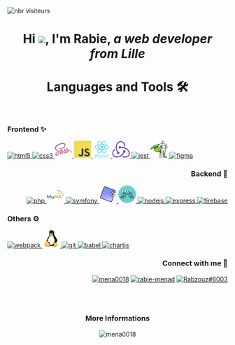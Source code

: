 <p align="left"> 
  <img src="https://komarev.com/ghpvc/?username=mena0018&label=Profile%20views&color=0e75b6&style=flat" alt="nbr visiteurs" /> 
</p>


<h1 align="center">

<span> Hi
  <img src="https://media.giphy.com/media/hvRJCLFzcasrR4ia7z/giphy.gif" width="25">, 
  I'm Rabie,   ***a web developer from Lille***  
</span>

</h1>


<!-- Skills -->
<h1 align="center">Languages and Tools 🛠</h1>

<br />

<h3 align=left>Frontend ✨</h3>


<p align="left"> 
  
   <a href="https://www.w3.org/html/" target="_blank" rel="noreferrer"> 
      <img src="https://cdn.jsdelivr.net/gh/devicons/devicon/icons/html5/html5-original.svg" alt="html5" width="40" height="40"/>
   </a>
  
  <a href="https://www.w3schools.com/css/" target="_blank" rel="noreferrer"> 
   <img src="https://cdn.jsdelivr.net/gh/devicons/devicon/icons/css3/css3-original.svg" alt="css3" width="40" height="40" />
  </a> 
  
  <a href="https://sass-lang.com" target="_blank" rel="noreferrer"> 
      <img src="https://raw.githubusercontent.com/devicons/devicon/master/icons/sass/sass-original.svg" alt="sass" width="40" height="40"/> 
  </a> 
  
   <a href="https://developer.mozilla.org/en-US/docs/Web/JavaScript" target="_blank" rel="noreferrer">
      <img src="https://raw.githubusercontent.com/devicons/devicon/master/icons/javascript/javascript-original.svg" alt="javascript" width="40" height="40"/> 
    </a>
  
  <a href="https://reactjs.org/" target="_blank" rel="noreferrer"> 
    <img src="https://raw.githubusercontent.com/devicons/devicon/master/icons/react/react-original-wordmark.svg" alt="react" width="40" height="40"/>     </a>

   <a href="https://redux.js.org" target="_blank" rel="noreferrer"> 
     <img src="https://raw.githubusercontent.com/devicons/devicon/master/icons/redux/redux-original.svg" alt="redux" width="40" height="40"/> 
  </a>
  
   <a href="https://jestjs.io" target="_blank" rel="noreferrer">
     <img src="https://www.vectorlogo.zone/logos/jestjsio/jestjsio-icon.svg" alt="jest" width="40" height="40"/> 
   </a> 
  
  <a href="https://greensock.com" target="_blank" rel="noreferrer">
    <img src="./gsap-greensock.svg" alt="GSAP" width="40" height="40"/>
  </a>
  
   <a href="https://www.figma.com/" target="_blank" rel="noreferrer"> 
      <img src="https://www.vectorlogo.zone/logos/figma/figma-icon.svg" alt="figma" width="40" height="40"/>
    </a>
</p>  


  
  
<h3 align="right">Backend 🤖 </h3>
<p align="right">
  
   <a href="https://www.php.net" target="_blank" rel="noreferrer"> 
    <img src="https://cdn.jsdelivr.net/gh/devicons/devicon/icons/php/php-plain.svg" alt="php" width="40" height="40"/>
  </a>
  
   <a href="https://www.mysql.com/" target="_blank" rel="noreferrer">
      <img src="https://raw.githubusercontent.com/devicons/devicon/master/icons/mysql/mysql-original-wordmark.svg" alt="mysql" width="40" height="40"/> 
   </a> 
  
   <a href="https://symfony.com" target="_blank" rel="noreferrer"> 
     <img src="https://symfony.com/logos/symfony_white_03.svg" alt="symfony" width="40" height="40"/> 
  </a>
  
  <a href="https://phpunit.de" target="_blank" rel="noreferrer"> 
     <img src="./phpunit-svgrepo-com.svg" alt="PhpUnit" width="40" height="40"/> 
  </a>
  
  <a href="https://api-platform.com" target="_blank" rel="noreferrer"> 
     <img src="./Logo_Circle webby blue.svg" alt="API Platform" width="40" height="40"/> 
  </a>
  
  <a href="https://nodejs.org" target="_blank" rel="noreferrer">
    <img src="https://cdn.jsdelivr.net/gh/devicons/devicon/icons/nodejs/nodejs-original.svg" alt="nodejs" width="40" height="40"/>
  </a> 
  
  <a href="https://expressjs.com" target="_blank" rel="noreferrer"> 
    <img src="https://cdn.jsdelivr.net/gh/devicons/devicon/icons/express/express-original.svg" alt="express" width="40" height="40"/>
  </a> 
 
  <a href="https://firebase.google.com/" target="_blank" rel="noreferrer">
     <img src="https://www.vectorlogo.zone/logos/firebase/firebase-icon.svg" alt="firebase" width="40" height="40"/> 
  </a>
  
</p>


<h3 align="left">Others ⚙️</h3>
<p align="left">
  
   <a href="https://webpack.js.org" target="_blank" rel="noreferrer"> 
     <img src="https://cdn.jsdelivr.net/gh/devicons/devicon/icons/webpack/webpack-plain.svg" alt="webpack" width="40" height="40"/>
 </a> 
  
  <a href="https://www.linux.org/" target="_blank" rel="noreferrer"> 
    <img src="https://raw.githubusercontent.com/devicons/devicon/master/icons/linux/linux-original.svg" alt="linux" width="40" height="40"/> 
  </a>

  <a href="https://git-scm.com/" target="_blank" rel="noreferrer">
    <img src="https://www.vectorlogo.zone/logos/git-scm/git-scm-icon.svg" alt="git" width="40" height="40"/> 
  </a> 
  
  <a href="https://babeljs.io/" target="_blank" rel="noreferrer">
    <img src="https://cdn.jsdelivr.net/gh/devicons/devicon/icons/babel/babel-original.svg" alt="babel" width="40" height="40" />
 </a> 
  
  <a href="https://www.chartjs.org" target="_blank" rel="noreferrer"> 
    <img src="https://www.chartjs.org/media/logo-title.svg" alt="chartjs" width="40" height="40"/> 
  </a>
  
</p>
  


<!--CONTACT -->
<h3 align="right">Connect with me 🔗</h3>
  <p align="right">
    <a href="https://codepen.io/mena0018" target="blank"><img align="center" src="https://raw.githubusercontent.com/rahuldkjain/github-profile-readme-generator/master/src/images/icons/Social/codepen.svg" alt="mena0018" height="30" width="40" /></a>
    <a href="https://linkedin.com/in/rabie-menad" target="blank"><img align="center" src="https://raw.githubusercontent.com/rahuldkjain/github-profile-readme-generator/master/src/images/icons/Social/linked-in-alt.svg" alt="rabie-menad" height="30" width="40" /></a>
    <a href="https://discord.gg/Rabzouz#6003" target="blank"><img align="center" src="https://raw.githubusercontent.com/rahuldkjain/github-profile-readme-generator/master/src/images/icons/Social/discord.svg" alt="Rabzouz#6003" height="30" width="40" /></a>
 </p>
 
 <br />
 <br />
 
 

<h3 align="center">More Informations</h3>
<p align="center">   
  <img align="center" src="https://github-readme-streak-stats.herokuapp.com/?user=mena0018&theme=tokyonight&hide_border=true" alt="mena0018" />
</p>

<!--
![Top Langs](https://github-readme-stats.vercel.app/api/top-langs/?username=mena0018&theme=tokyonight&langs_count=6&hide_border=true&show_icons=true&layout=compact)
-->
  
